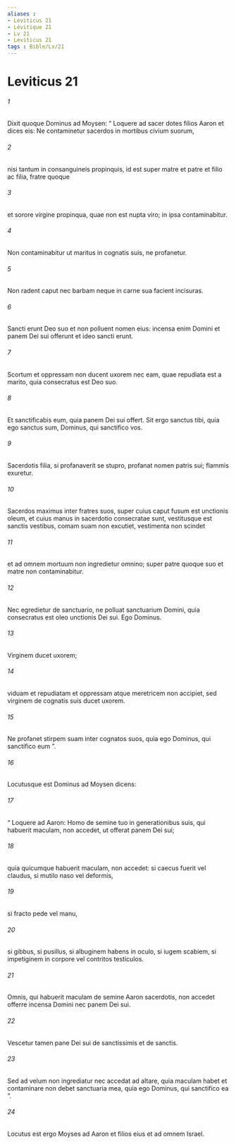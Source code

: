 ```yaml
---
aliases : 
- Leviticus 21
- Lévitique 21
- Lv 21
- Leviticus 21
tags : Bible/Lv/21
---
```


# Leviticus 21

###### 1
Dixit quoque Dominus ad Moysen: “ Loquere ad sacer dotes filios Aaron et dices eis: Ne contaminetur sacerdos in mortibus civium suorum, 
###### 2
nisi tantum in consanguineis propinquis, id est super matre et patre et filio ac filia, fratre quoque 
###### 3
et sorore virgine propinqua, quae non est nupta viro; in ipsa contaminabitur. 
###### 4
Non contaminabitur ut maritus in cognatis suis, ne profanetur.
###### 5
Non radent caput nec barbam neque in carne sua facient incisuras. 
###### 6
Sancti erunt Deo suo et non polluent nomen eius: incensa enim Domini et panem Dei sui offerunt et ideo sancti erunt.
###### 7
Scortum et oppressam non ducent uxorem nec eam, quae repudiata est a marito, quia consecratus est Deo suo. 
###### 8
Et sanctificabis eum, quia panem Dei sui offert. Sit ergo sanctus tibi, quia ego sanctus sum, Dominus, qui sanctifico vos.
###### 9
Sacerdotis filia, si profanaverit se stupro, profanat nomen patris sui; flammis exuretur.
###### 10
Sacerdos maximus inter fratres suos, super cuius caput fusum est unctionis oleum, et cuius manus in sacerdotio consecratae sunt, vestitusque est sanctis vestibus, comam suam non excutiet, vestimenta non scindet 
###### 11
et ad omnem mortuum non ingredietur omnino; super patre quoque suo et matre non contaminabitur. 
###### 12
Nec egredietur de sanctuario, ne polluat sanctuarium Domini, quia consecratus est oleo unctionis Dei sui. Ego Dominus.
###### 13
Virginem ducet uxorem; 
###### 14
viduam et repudiatam et oppressam atque meretricem non accipiet, sed virginem de cognatis suis ducet uxorem. 
###### 15
Ne profanet stirpem suam inter cognatos suos, quia ego Dominus, qui sanctifico eum ”.
###### 16
Locutusque est Dominus ad Moysen dicens: 
###### 17
“ Loquere ad Aaron: Homo de semine tuo in generationibus suis, qui habuerit maculam, non accedet, ut offerat panem Dei sui; 
###### 18
quia quicumque habuerit maculam, non accedet: si caecus fuerit vel claudus, si mutilo naso vel deformis, 
###### 19
si fracto pede vel manu, 
###### 20
si gibbus, si pusillus, si albuginem habens in oculo, si iugem scabiem, si impetiginem in corpore vel contritos testiculos. 
###### 21
Omnis, qui habuerit maculam de semine Aaron sacerdotis, non accedet offerre incensa Domini nec panem Dei sui.
###### 22
Vescetur tamen pane Dei sui de sanctissimis et de sanctis. 
###### 23
Sed ad velum non ingrediatur nec accedat ad altare, quia maculam habet et contaminare non debet sanctuaria mea, quia ego Dominus, qui sanctifico ea ”.
###### 24
Locutus est ergo Moyses ad Aaron et filios eius et ad omnem Israel.
